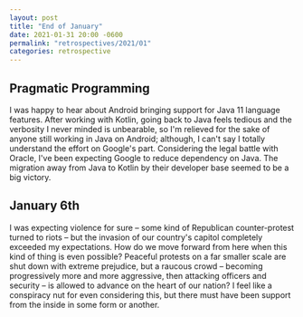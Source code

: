 ```yaml
---
layout: post
title: "End of January"
date: 2021-01-31 20:00 -0600
permalink: "retrospectives/2021/01"
categories: retrospective
---
```


## Pragmatic Programming

I was happy to hear about Android bringing support for Java 11 language features. After working with Kotlin, going back to Java feels tedious and the verbosity I never minded is unbearable, so I'm relieved for the sake of anyone still working in Java on Android; although, I can't say I totally understand the effort on Google's part. Considering the legal battle with Oracle, I've been expecting Google to reduce dependency on Java. The migration away from Java to Kotlin by their developer base seemed to be a big victory.

## January 6th

I was expecting violence for sure – some kind of Republican counter-protest turned to riots – but the invasion of our country's capitol completely exceeded my expectations. How do we move forward from here when this kind of thing is even possible? Peaceful protests on a far smaller scale are shut down with extreme prejudice, but a raucous crowd – becoming progressively more and more aggressive, then attacking officers and security – is allowed to advance on the heart of our nation? I feel like a conspiracy nut for even considering this, but there must have been support from the inside in some form or another.